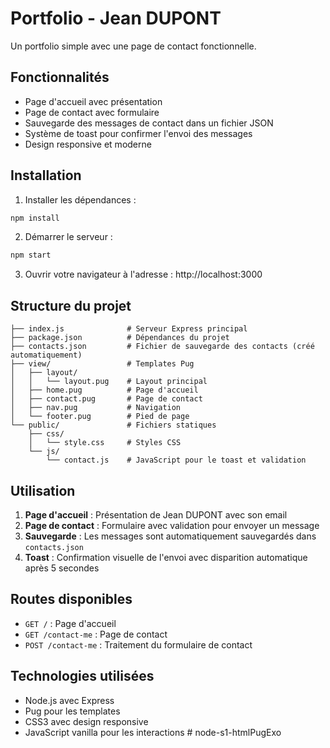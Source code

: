 # Portfolio - Jean DUPONT

Un portfolio simple avec une page de contact fonctionnelle.

## Fonctionnalités

- Page d'accueil avec présentation
- Page de contact avec formulaire
- Sauvegarde des messages de contact dans un fichier JSON
- Système de toast pour confirmer l'envoi des messages
- Design responsive et moderne

## Installation

1. Installer les dépendances :

```bash
npm install
```

2. Démarrer le serveur :

```bash
npm start
```

3. Ouvrir votre navigateur à l'adresse : http://localhost:3000

## Structure du projet

```
├── index.js              # Serveur Express principal
├── package.json          # Dépendances du projet
├── contacts.json         # Fichier de sauvegarde des contacts (créé automatiquement)
├── view/                 # Templates Pug
│   ├── layout/
│   │   └── layout.pug    # Layout principal
│   ├── home.pug          # Page d'accueil
│   ├── contact.pug       # Page de contact
│   ├── nav.pug           # Navigation
│   └── footer.pug        # Pied de page
└── public/               # Fichiers statiques
    ├── css/
    │   └── style.css     # Styles CSS
    └── js/
        └── contact.js    # JavaScript pour le toast et validation
```

## Utilisation

1. **Page d'accueil** : Présentation de Jean DUPONT avec son email
2. **Page de contact** : Formulaire avec validation pour envoyer un message
3. **Sauvegarde** : Les messages sont automatiquement sauvegardés dans `contacts.json`
4. **Toast** : Confirmation visuelle de l'envoi avec disparition automatique après 5 secondes

## Routes disponibles

- `GET /` : Page d'accueil
- `GET /contact-me` : Page de contact
- `POST /contact-me` : Traitement du formulaire de contact

## Technologies utilisées

- Node.js avec Express
- Pug pour les templates
- CSS3 avec design responsive
- JavaScript vanilla pour les interactions
#   n o d e - s 1 - h t m l P u g E x o  
 